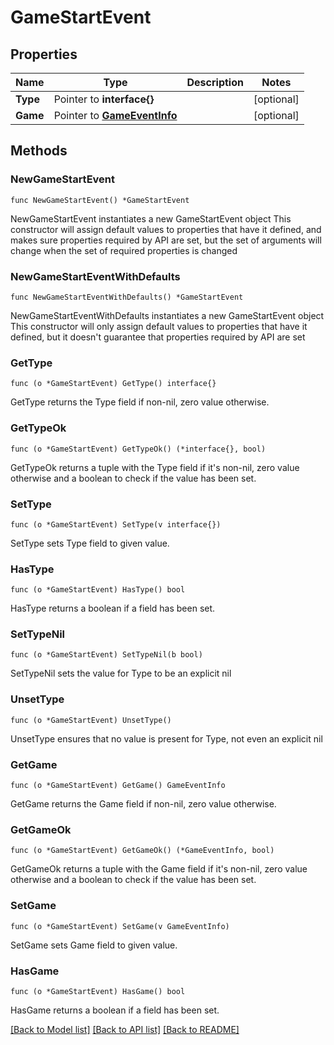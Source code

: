 # GameStartEvent

## Properties

Name | Type | Description | Notes
------------ | ------------- | ------------- | -------------
**Type** | Pointer to **interface{}** |  | [optional] 
**Game** | Pointer to [**GameEventInfo**](GameEventInfo.md) |  | [optional] 

## Methods

### NewGameStartEvent

`func NewGameStartEvent() *GameStartEvent`

NewGameStartEvent instantiates a new GameStartEvent object
This constructor will assign default values to properties that have it defined,
and makes sure properties required by API are set, but the set of arguments
will change when the set of required properties is changed

### NewGameStartEventWithDefaults

`func NewGameStartEventWithDefaults() *GameStartEvent`

NewGameStartEventWithDefaults instantiates a new GameStartEvent object
This constructor will only assign default values to properties that have it defined,
but it doesn't guarantee that properties required by API are set

### GetType

`func (o *GameStartEvent) GetType() interface{}`

GetType returns the Type field if non-nil, zero value otherwise.

### GetTypeOk

`func (o *GameStartEvent) GetTypeOk() (*interface{}, bool)`

GetTypeOk returns a tuple with the Type field if it's non-nil, zero value otherwise
and a boolean to check if the value has been set.

### SetType

`func (o *GameStartEvent) SetType(v interface{})`

SetType sets Type field to given value.

### HasType

`func (o *GameStartEvent) HasType() bool`

HasType returns a boolean if a field has been set.

### SetTypeNil

`func (o *GameStartEvent) SetTypeNil(b bool)`

 SetTypeNil sets the value for Type to be an explicit nil

### UnsetType
`func (o *GameStartEvent) UnsetType()`

UnsetType ensures that no value is present for Type, not even an explicit nil
### GetGame

`func (o *GameStartEvent) GetGame() GameEventInfo`

GetGame returns the Game field if non-nil, zero value otherwise.

### GetGameOk

`func (o *GameStartEvent) GetGameOk() (*GameEventInfo, bool)`

GetGameOk returns a tuple with the Game field if it's non-nil, zero value otherwise
and a boolean to check if the value has been set.

### SetGame

`func (o *GameStartEvent) SetGame(v GameEventInfo)`

SetGame sets Game field to given value.

### HasGame

`func (o *GameStartEvent) HasGame() bool`

HasGame returns a boolean if a field has been set.


[[Back to Model list]](../README.md#documentation-for-models) [[Back to API list]](../README.md#documentation-for-api-endpoints) [[Back to README]](../README.md)


